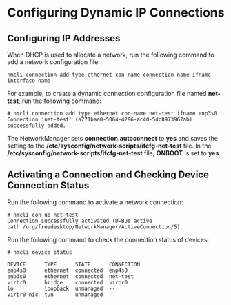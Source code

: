 # Configuring Dynamic IP Connections<a name="EN-US_TOPIC_0229622727"></a>

## Configuring IP Addresses<a name="section5521535134318"></a>

When DHCP is used to allocate a network, run the following command to add a network configuration file:

```
nmcli connection add type ethernet con-name connection-name ifname interface-name
```

For example, to create a dynamic connection configuration file named  **net-test**, run the following command:

```
# nmcli connection add type ethernet con-name net-test ifname enp3s0
Connection 'net-test' (a771baa0-5064-4296-ac40-5dc8973967ab) successfully added.
```

The NetworkManager sets  **connection.autoconnect**  to  **yes**  and saves the setting to the  **/etc/sysconfig/network-scripts/ifcfg-net-test**  file. In the  **/etc/sysconfig/network-scripts/ifcfg-net-test**  file,  **ONBOOT**  is set to  **yes**.

## Activating a Connection and Checking Device Connection Status<a name="section17700332105013"></a>

Run the following command to activate a network connection:

```
# nmcli con up net-test 
Connection successfully activated (D-Bus active path:/org/freedesktop/NetworkManager/ActiveConnection/5)
```

Run the following command to check the connection status of devices:

```
# nmcli device status

DEVICE      TYPE      STATE      CONNECTION
enp4s0      ethernet  connected  enp4s0
enp3s0      ethernet  connected  net-test
virbr0      bridge    connected  virbr0
lo          loopback  unmanaged  --
virbr0-nic  tun       unmanaged  --
```

